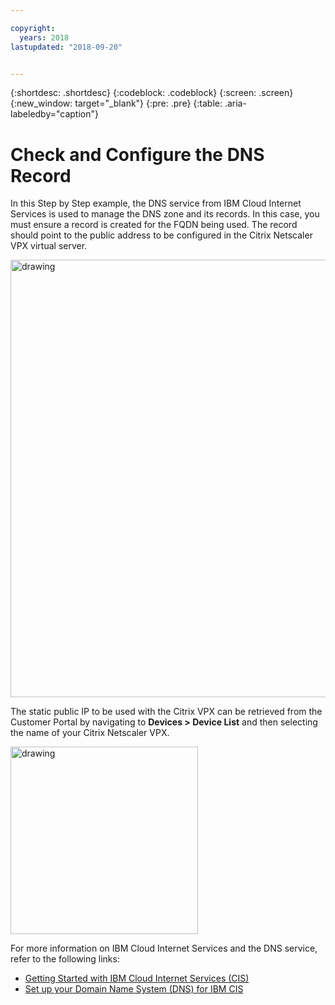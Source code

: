 ```yaml
---

copyright:
  years: 2018
lastupdated: "2018-09-20"


---
```


{:shortdesc: .shortdesc}
{:codeblock: .codeblock}
{:screen: .screen}
{:new_window: target="_blank"}
{:pre: .pre}
{:table: .aria-labeledby="caption"}

# Check and Configure the DNS Record
In this Step by Step example, the DNS service from IBM Cloud Internet Services is used to manage the DNS zone and its records. In this case, you must ensure a record is created for the FQDN being used. The record should point to the public address to be configured in the Citrix Netscaler VPX virtual server.

<img src="images/12-add-record.png" alt="drawing" style="width: 700px;"/>

The static public IP to be used with the Citrix VPX can be retrieved from the Customer Portal by navigating to **Devices > Device List** and then selecting the name of your Citrix Netscaler VPX.

<img src="images/13-check-ip.png" alt="drawing" style="width: 300px;"/>

For more information on IBM Cloud Internet Services and the DNS service, refer to the following links:

* [Getting Started with IBM Cloud Internet Services (CIS)](https://console.bluemix.net/docs/infrastructure/cis/getting-started.html#getting-started-with-ibm-cloud-internet-services-cis-)
* [Set up your Domain Name System (DNS) for IBM CIS](https://console.bluemix.net/docs/infrastructure/cis/dns.html#set-up-your-domain-name-system-dns-for-ibm-cis)

